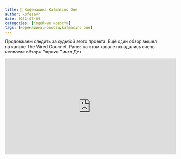 ```yaml
---
title: 📰 Кофемашина Kafmasino One
author: kofezavr
date: 2022-07-09
categories: [Кофейные новости]
tags: [кофемашина,новости,kafmasino one]
--- 
```


Продолжаем следить за судьбой этого проекта. Ещё один обзор вышел на канале The Wired Gourmet. Ранее на этом канале попадались очень неплохие обзоры Эврики Сингл Доз.

<p><iframe width="560" height="315" src="https://www.youtube.com/embed/i-fYZkd6-gw?controls=0" title="YouTube video player" frameborder="0" allow="accelerometer; autoplay; clipboard-write; encrypted-media; gyroscope; picture-in-picture" allowfullscreen></iframe></p>
